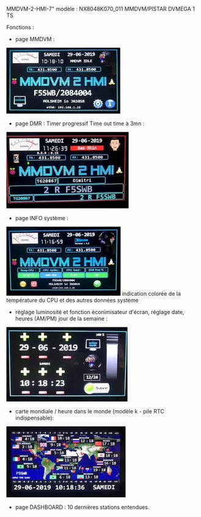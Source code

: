 MMDVM-2-HMI-7" modèle : NX8048K070_011
MMDVM/PISTAR DVMEGA 1 TS 

Fonctions : 
- page MMDVM :
<img src = "https://github.com/f5swb/MMDVM-2-HMI-7-/blob/master/thumbnail_IMG_2738.jpg" title = "Nextion MMDVM">

- page DMR : Timer progressif Time out time à 3mn :
<img src = "https://github.com/f5swb/MMDVM-2-HMI-7-/blob/master/thumbnail_IMG_2757.jpg" title = "Nextion MMDVM">

- page INFO système :
<img src = "https://github.com/f5swb/MMDVM-2-HMI-7-/blob/master/thumbnail_IMG_2755.jpg" title = "Nextion INFO">
  indication colorée de la température du CPU et des autres données système 

- réglage luminosité et fonction éconimisateur d'écran, réglage date, heures (AM/PM) jour de la semaine :
<img src = "https://github.com/f5swb/MMDVM-2-HMI-7-/blob/master/thumbnail_IMG_2740.jpg" title = "Nextion MMDVM">

- carte mondiale / heure dans le monde (modèle k - pile RTC indispensable):
<img src = "https://github.com/f5swb/MMDVM-2-HMI-7-/blob/master/thumbnail_IMG_2743.jpg" title = "Nextion MMDVM">

- page DASHBOARD : 10 dernières stations entendues. 





